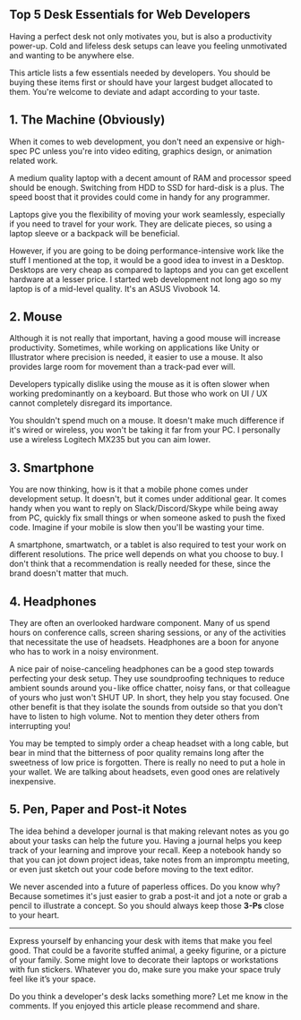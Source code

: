## Top 5 Desk Essentials for Web Developers

Having a perfect desk not only motivates you, but is also a productivity power-up. Cold and lifeless desk setups can leave you feeling unmotivated and wanting to be anywhere else.<br>

This article lists a few essentials needed by developers. You should be buying these items first or should have your largest budget allocated to them. You're welcome to deviate and adapt according to your taste.


## 1. The Machine (Obviously)
When it comes to web development, you don't need an expensive or high-spec PC unless you're into video editing, graphics design, or animation related work.

A medium quality laptop with a decent amount of RAM and processor speed should be enough. Switching from HDD to SSD for hard-disk is a plus. The speed boost that it provides could come in handy for any programmer. 

Laptops give you the flexibility of moving your work seamlessly, especially if you need to travel for your work. They are delicate pieces, so using a laptop sleeve or a backpack will be beneficial.

However, if you are going to be doing performance-intensive work like the stuff I mentioned at the top, it would be a good idea to invest in a Desktop. Desktops are very cheap as compared to laptops and you can get excellent hardware at a lesser price.
I started web development not long ago so my laptop is of a mid-level quality. It's an ASUS Vivobook 14.


## 2. Mouse
Although it is not really that important, having a good mouse will increase productivity. Sometimes, while working on applications like Unity or Illustrator where precision is needed, it easier to use a mouse. It also provides large room for movement than a track-pad ever will.

Developers typically dislike using the mouse as it is often slower when working predominantly on a keyboard. But those who work on UI / UX cannot completely disregard its importance.

You shouldn't spend much on a mouse. It doesn't make much difference if it's wired or wireless, you won't be taking it far from your PC. I personally use a wireless Logitech MX235 but you can aim lower.


## 3. Smartphone
You are now thinking, how is it that a mobile phone comes under development setup. It doesn't, but it comes under additional gear. It comes handy when you want to reply on Slack/Discord/Skype while being away from PC, quickly fix small things or when someone asked to push the fixed code. Imagine if your mobile is slow then you'll be wasting your time.

A smartphone, smartwatch, or a tablet is also required to test your work on different resolutions. The price well depends on what you choose to buy. I don't think that a recommendation is really needed for these, since the brand doesn't matter that much.


## 4. Headphones
They are often an overlooked hardware component. Many of us spend hours on conference calls, screen sharing sessions, or any of the activities that necessitate the use of headsets. Headphones are a boon for anyone who has to work in a noisy environment.

A nice pair of noise-canceling headphones can be a good step towards perfecting your desk setup. They use soundproofing techniques to reduce ambient sounds around you - like office chatter, noisy fans, or that colleague of yours who just won't SHUT UP. In short, they help you stay focused. One other benefit is that they isolate the sounds from outside so that you don't have to listen to high volume. Not to mention they deter others from interrupting you!

You may be tempted to simply order a cheap headset with a long cable, but bear in mind that the bitterness of poor quality remains long after the sweetness of low price is forgotten. There is really no need to put a hole in your wallet. We are talking about headsets, even good ones are relatively inexpensive.


## 5. Pen, Paper and Post-it Notes
The idea behind a developer journal is that making relevant notes as you go about your tasks can help the future you. Having a journal helps you keep track of your learning and improve your recall. Keep a notebook handy so that you can jot down project ideas, take notes from an impromptu meeting, or even just sketch out your code before moving to the text editor. 

We never ascended into a future of paperless offices. Do you know why? Because sometimes it's just easier to grab a post-it and jot a note or grab a pencil to illustrate a concept. So you should always keep those **3-Ps** close to your heart.

---
> 
Express yourself by enhancing your desk with items that make you feel good. That could be a favorite stuffed animal, a geeky figurine, or a picture of your family. Some might love to decorate their laptops or workstations with fun stickers. Whatever you do, make sure you make your space truly feel like it’s your space.

Do you think a developer's desk lacks something more? Let me know in the comments.
If you enjoyed this article please recommend and share.